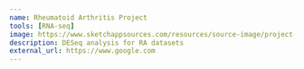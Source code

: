 ```yaml
---
name: Rheumatoid Arthritis Project
tools: [RNA-seq]
image: https://www.sketchappsources.com/resources/source-image/project-neon-groove-music-ui.png
description: DESeq analysis for RA datasets
external_url: https://www.google.com
---
```

